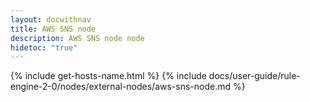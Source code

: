 ```yaml
---
layout: docwithnav
title: AWS SNS node
description: AWS SNS node node
hidetoc: "true"
---
```


{% include get-hosts-name.html %}
{% include docs/user-guide/rule-engine-2-0/nodes/external-nodes/aws-sns-node.md %}
